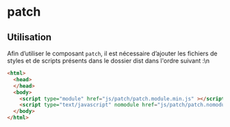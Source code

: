 # patch

## Utilisation
Afin d’utiliser le composant `patch`, il est nécessaire d’ajouter les fichiers de styles et de scripts présents dans le dossier dist dans l'ordre suivant :\n
```html
<html>
  <head>
  </head>
  <body>
    <script type="module" href="js/patch/patch.module.min.js" ></script>
    <script type="text/javascript" nomodule href="js/patch/patch.nomodule.min.js" ></script>
  </body>
</html>
```
